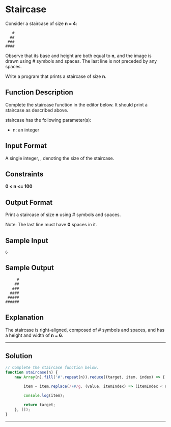 # Staircase

Consider a staircase of size **n = 4**:

```
   #
  ##
 ###
####
```

Observe that its base and height are both equal to **n**, and the image is drawn using # symbols and spaces. The last line is not preceded by any spaces.

Write a program that prints a staircase of size **n**.

## Function Description

Complete the staircase function in the editor below. It should print a staircase as described above.

staircase has the following parameter(s):

- n: an integer

## Input Format

A single integer, , denoting the size of the staircase.

## Constraints 

**0 < n <= 100**

## Output Format

Print a staircase of size **n** using # symbols and spaces.

Note: The last line must have **0** spaces in it.

## Sample Input

```
6
```

## Sample Output

```
     #
    ##
   ###
  ####
 #####
######
```

## Explanation

The staircase is right-aligned, composed of # symbols and spaces, and has a height and width of **n = 6**.

---

## Solution

```javascript
// Complete the staircase function below.
function staircase(n) {
    new Array(n).fill('#'.repeat(n)).reduce((target, item, index) => {

        item = item.replace(/\#/g, (value, itemIndex) => (itemIndex < n - index - 1) ? ' ' : value);

        console.log(item);

        return target;
    }, []);
}
```

---
